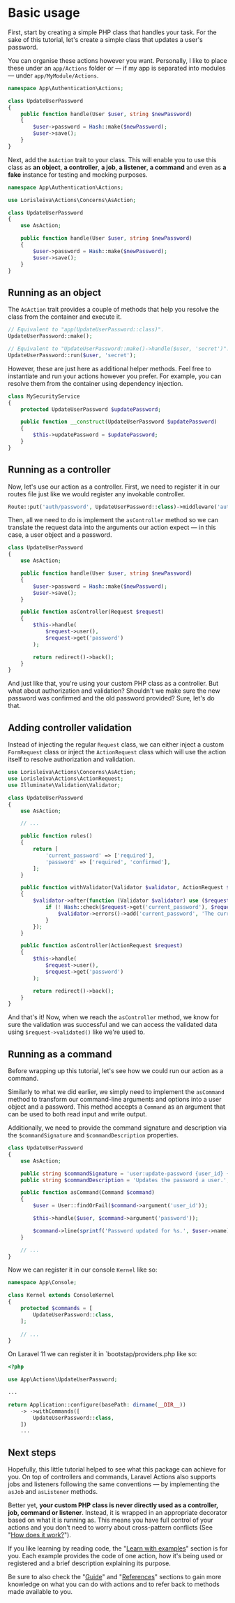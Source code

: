 # Basic usage

First, start by creating a simple PHP class that handles your task. For the sake of this tutorial, let's create a simple class that updates a user's password.

You can organise these actions however you want. Personally, I like to place these under an `app/Actions` folder or — if my app is separated into modules — under `app/MyModule/Actions`.

```php
namespace App\Authentication\Actions;

class UpdateUserPassword
{
    public function handle(User $user, string $newPassword)
    {
        $user->password = Hash::make($newPassword);
        $user->save();
    }
}
```

Next, add the `AsAction` trait to your class. This will enable you to use this class as **an object**, **a controller**, **a job**, **a listener**, **a command** and even as **a fake** instance for testing and mocking purposes.

```php
namespace App\Authentication\Actions;

use Lorisleiva\Actions\Concerns\AsAction;

class UpdateUserPassword
{
    use AsAction;

    public function handle(User $user, string $newPassword)
    {
        $user->password = Hash::make($newPassword);
        $user->save();
    }
}
```

## Running as an object

The `AsAction` trait provides a couple of methods that help you resolve the class from the container and execute it.

```php
// Equivalent to "app(UpdateUserPassword::class)".
UpdateUserPassword::make();

// Equivalent to "UpdateUserPassword::make()->handle($user, 'secret')".
UpdateUserPassword::run($user, 'secret');
```

However, these are just here as additional helper methods. Feel free to instantiate and run your actions however you prefer. For example, you can resolve them from the container using dependency injection.

```php
class MySecurityService
{
    protected UpdateUserPassword $updatePassword;

    public function __construct(UpdateUserPassword $updatePassword)
    {
        $this->updatePassword = $updatePassword;
    }
}
```

## Running as a controller

Now, let's use our action as a controller. First, we need to register it in our routes file just like we would register any invokable controller.

```php
Route::put('auth/password', UpdateUserPassword::class)->middleware('auth');
```

Then, all we need to do is implement the `asController` method so we can translate the request data into the arguments our action expect — in this case, a user object and a password.

```php
class UpdateUserPassword
{
    use AsAction;

    public function handle(User $user, string $newPassword)
    {
        $user->password = Hash::make($newPassword);
        $user->save();
    }

    public function asController(Request $request)
    {
        $this->handle(
            $request->user(), 
            $request->get('password')
        );

        return redirect()->back();
    }
}
```

And just like that, you're using your custom PHP class as a controller. But what about authorization and validation? Shouldn't we make sure the new password was confirmed and the old password provided? Sure, let's do that.

## Adding controller validation

Instead of injecting the regular `Request` class, we can either inject a custom `FormRequest` class or inject the `ActionRequest` class which will use the action itself to resolve authorization and validation.

```php
use Lorisleiva\Actions\Concerns\AsAction;
use Lorisleiva\Actions\ActionRequest;
use Illuminate\Validation\Validator;

class UpdateUserPassword
{
    use AsAction;

    // ...

    public function rules()
    {
        return [
            'current_password' => ['required'],
            'password' => ['required', 'confirmed'],
        ];
    }

    public function withValidator(Validator $validator, ActionRequest $request)
    {
        $validator->after(function (Validator $validator) use ($request) {
            if (! Hash::check($request->get('current_password'), $request->user()->password)) {
                $validator->errors()->add('current_password', 'The current password does not match.');
            }
        });
    }

    public function asController(ActionRequest $request)
    {
        $this->handle(
            $request->user(), 
            $request->get('password')
        );

        return redirect()->back();
    }
}
```

And that's it! Now, when we reach the `asController` method, we know for sure the validation was successful and we can access the validated data using `$request->validated()` like we're used to.

## Running as a command

Before wrapping up this tutorial, let's see how we could run our action as a command.

Similarly to what we did earlier, we simply need to implement the `asCommand` method to transform our command-line arguments and options into a user object and a password. This method accepts a `Command` as an argument that can be used to both read input and write output.

Additionally, we need to provide the command signature and description via the `$commandSignature` and `$commandDescription` properties.

```php
class UpdateUserPassword
{
    use AsAction;

    public string $commandSignature = 'user:update-password {user_id} {password}';
    public string $commandDescription = 'Updates the password a user.';

    public function asCommand(Command $command)
    {
        $user = User::findOrFail($command->argument('user_id'));

        $this->handle($user, $command->argument('password'));

        $command->line(sprintf('Password updated for %s.', $user->name));
    }

    // ...
}
```

Now we can register it in our console `Kernel` like so:

```php
namespace App\Console;

class Kernel extends ConsoleKernel
{
    protected $commands = [
        UpdateUserPassword::class,
    ];
    
    // ...
}
```

On Laravel 11 we can register it in `bootstap/providers.php like so:

```php
<?php

use App\Actions\UpdateUserPassword;

...

return Application::configure(basePath: dirname(__DIR__))
    -> ->withCommands([
        UpdateUserPassword::class,
    ])
    ...
```



## Next steps

Hopefully, this little tutorial helped to see what this package can achieve for you. On top of controllers and commands, Laravel Actions also supports jobs and listeners following the same conventions — by implementing the `asJob` and `asListener` methods.

Better yet, **your custom PHP class is never directly used as a controller, job, command or listener**. Instead, it is wrapped in an appropriate decorator based on what it is running as. This means you have full control of your actions and you don't need to worry about cross-pattern conflicts (See "[How does it work?](./how-does-it-work)").

If you like learning by reading code, the "[Learn with examples](./examples/generate-reservation-code)" section is for you. Each example provides the code of one action, how it's being used or registered and a brief description explaining its purpose.

Be sure to also check the "[Guide](./one-class-one-task)" and "[References](./as-object)" sections to gain more knowledge on what you can do with actions and to refer back to methods made available to you.
